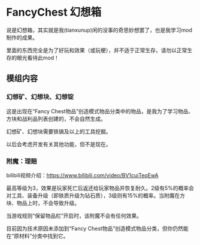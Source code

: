 # FancyChest 幻想箱
说是幻想箱，其实就是我(tianxunup)闲的没事的奇思妙想罢了，也是我学习mod制作的成果。

里面的东西完全是为了好玩和效果（或玩梗），并不适于正常生存，请勿以正常生存的眼光看待此mod！

## 模组内容
### 幻想矿、幻想块、幻想锭
这是出现在“Fancy Chest物品”创造模式物品分类中的物品，是我为了学习物品、方块和战利品列表创建的，不会自然生成。

幻想矿、幻想块需要铁镐及以上的工具挖掘。

以后会考虑开发有关其他功能，但不是现在。

### 附魔：理赔
bilibili视频介绍：https://www.bilibili.com/video/BV1cuiTeqEwA

最高等级为3，效果是玩家死亡后返还给玩家物品并恢复耐久。2级有5%的概率会对工具、装备升级（即铁质升级为钻石质），3级则有15%的概率。当附魔在方块、物品上时，不会导致升级。

当游戏规则“保留物品栏”开启时，该附魔不会有任何效果。

目前因为技术原因未添加到“Fancy Chest物品”创造模式物品分类，但你仍然能在“原材料”分类中找到它。